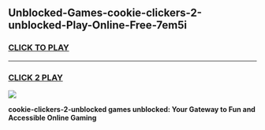 
## Unblocked-Games-cookie-clickers-2-unblocked-Play-Online-Free-7em5i
<h3>
<a href="https://premium76.site?title=cookie-clickers-2-unblocked&ref=26A">CLICK TO PLAY</a></h3>
<hr>

<h3>
<a href="https://premium76.site?title=cookie-clickers-2-unblocked&ref=26A">CLICK 2 PLAY</a>
  
</h3>

<a href="https://premium76.site?title=cookie-clickers-2-unblocked&ref=26A"><img src="https://clearcache.store/games.png"></a>


**cookie-clickers-2-unblocked games unblocked: Your Gateway to Fun and Accessible Online Gaming**
